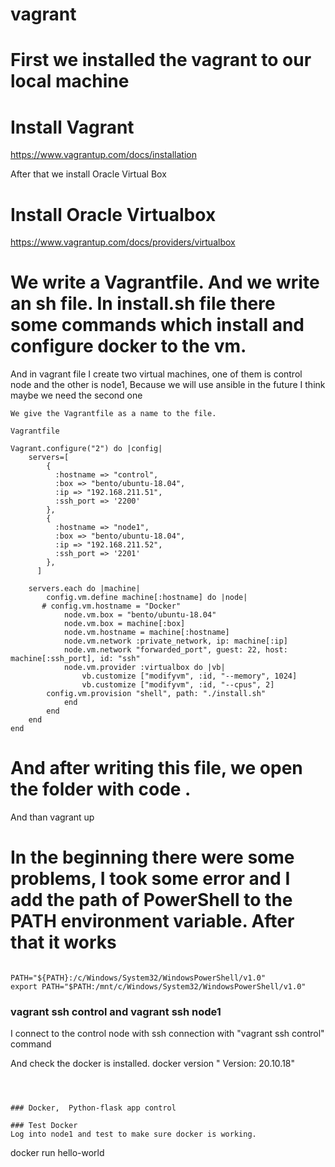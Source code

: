 # vagrant


# First we installed the vagrant to our local machine
# Install Vagrant
https://www.vagrantup.com/docs/installation


After that we install Oracle Virtual Box


# Install Oracle Virtualbox

https://www.vagrantup.com/docs/providers/virtualbox




# We write a Vagrantfile. And we write an sh file. In install.sh file there some commands which install and configure docker to the vm.
And in vagrant file I create two virtual machines, one of them is control node and the other is node1, Because we will use ansible in the future I think maybe we need the second one

```
We give the Vagrantfile as a name to the file.

Vagrantfile

Vagrant.configure("2") do |config|
    servers=[
        {
          :hostname => "control",
          :box => "bento/ubuntu-18.04",
          :ip => "192.168.211.51",
          :ssh_port => '2200'
        },
        {
          :hostname => "node1",
          :box => "bento/ubuntu-18.04",
          :ip => "192.168.211.52",
          :ssh_port => '2201'
        },        
      ]

    servers.each do |machine|
        config.vm.define machine[:hostname] do |node|
       # config.vm.hostname = "Docker"
            node.vm.box = "bento/ubuntu-18.04"
            node.vm.box = machine[:box]
            node.vm.hostname = machine[:hostname]
            node.vm.network :private_network, ip: machine[:ip]
            node.vm.network "forwarded_port", guest: 22, host: machine[:ssh_port], id: "ssh"  
            node.vm.provider :virtualbox do |vb|
                vb.customize ["modifyvm", :id, "--memory", 1024]
                vb.customize ["modifyvm", :id, "--cpus", 2]
        config.vm.provision "shell", path: "./install.sh"                
            end
        end
    end
end

```

# And after writing this file, we open the folder with code . 

And than 
vagrant up
 # In the beginning there were some problems, I took some error and I add the path of PowerShell to the PATH environment variable. After that it works
```

PATH="${PATH}:/c/Windows/System32/WindowsPowerShell/v1.0"
export PATH="$PATH:/mnt/c/Windows/System32/WindowsPowerShell/v1.0"
```

### vagrant ssh control and vagrant ssh node1

I connect to the control node with ssh connection with "vagrant ssh control" command

And check the docker is installed. 
docker version
" Version:           20.10.18"

```



### Docker,  Python-flask app control

### Test Docker
Log into node1 and test to make sure docker is working.

```
docker run hello-world
```
```

